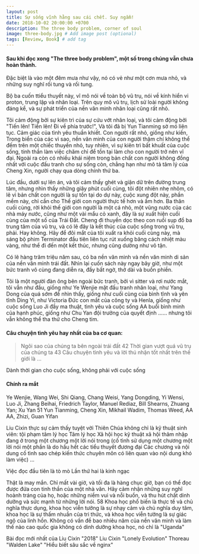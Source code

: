 ```yaml
---
layout: post
title: Sự sống vĩnh hằng sau cái chết. Suy ngẫm!
date: 2018-10-02 20:00:00 +0700
description: The three body problem, corner of soul
image: three-body.jpg # Add image post (optional)
tags: [Review, Book] # add tag
---
```

 
  
#### Sau khi đọc xong "The three body problem", một số trong chúng vẫn chưa hoàn thành.
 
Đặc biệt là vào một đêm mưa như vậy, nó có vẻ như một cơn mưa nhỏ, và những suy nghĩ rối tung và rối tung.


Bộ ba cuốn ttiểu thuyết này, vĩ mô nói về toàn bộ vũ trụ, nói về kính hiển vi proton, trung lập và nhân loại. Trên quy mô vũ trụ, lịch sử loài người không đáng kể, và sự phát triển của nền văn minh nhân loại cũng rất nhỏ.
 
Tôi cảm động bởi sự kiên trì của sự cứu vớt nhân loại, và tôi cảm động bởi "Tiến lên! Tiến lên! Đi về phía trước!", Và tôi đã bị Yun Tianming sờ mó liên tục. Cảm giác của tình yêu thuần khiết. Con người rất nhỏ, giống như kiến, Trong biển của các vì sao, nền văn minh của con người thậm chí không thể đếm trên một chiếc thuyền nhỏ, tuy nhiên, vì sự kiên trì bất khuất của cuộc sống, tinh thần làm việc chăm chỉ để tồn tại làm cho con người trở nên vĩ đại. Ngoài ra còn có nhiều khái niệm trong bản chất con người không đồng nhất với cuộc đấu tranh cho sự sống còn, chẳng hạn như mô tả tâm lý của Cheng Xin, người chạy qua dòng chính thứ ba.


 
Lúc đầu, dưới sự lên án, và tôi cảm thấy ghét và giận dữ trên đường trung tâm, nhưng nhìn thấy những giây phút cuối cùng, tôi đột nhiên nhẹ nhõm, có lẽ vì bản chất con người là sự tồn tại do dự này, cuộc xung đột này, phần mềm này, chỉ cần cho Thế giới con người thực tế hơn và ấm hơn. Ba thân cuối cùng, rời khỏi thế giới con người là một cá nhỏ, một vũng nước của các nhà máy nước, cũng như một vài mẩu cỏ xanh, đây là sự xuất hiện cuối cùng của một số của Trái Đất. Cheng đi thuyền dọc theo con ruồi sụp đổ ba trung tâm của vũ trụ, và có lẽ đây là kết thúc của cuộc sống trong vũ trụ, phải. Hay không. Hãy để đôi mắt của tôi xuất ra khỏi cuối cùng này, mà sáng bộ phim Terminator đầu tiên liên tục rút xuống băng cách nhiệt màu vàng, như thể đi đến một kết thúc, nhưng cũng dường như vô tận.


 Có lẽ hàng trăm triệu năm sau, có ba nền văn minh và nền văn minh di sản của nền văn minh trái đất. Nhìn lại cuốn sách này ngay bây giờ, như một bức tranh vô cùng đang diễn ra, đầy bất ngờ, thở dài và buồn phiền.
 
  
  Tôi là một người đàn ông bên ngoài bức tranh, bởi vì sitter và rơi nước mắt, tôi vẫn như đầu, giống như Ye Wenjie mặt đấu tranh nhân loại, như Yang Dong của quá sớm để nhìn thấy, giống như cuối cùng của bình tĩnh và yên tĩnh Ding Yi, như Victoria Đức con mắt của công ty và Henla, giống như cuộc sống Luo Ji đầy ma thuật, tình yêu và cuộc sống AA buổi bình minh của hạnh phúc, giống như Chu Yan đội trưởng của quyết định ...... nhưng tôi vẫn không thể tha thứ cho Cheng tim.

#### Câu chuyện tình yêu hay nhất của ba cơ quan: 
 

>Ngôi sao của chúng ta bên ngoài trái đất 42 Thời gian vượt quá vũ trụ của chúng ta 43 Câu chuyện tình yêu và lời thú nhận tốt nhất trên thế giới là ...


Dành thời gian cho cuộc sống, không phải với cuộc sống


#### Chính ra mắt
 

Ye Wenjie, Wang Wei, Shi Qiang, Chang Weisi, Yang Dongding, Yi Wensi, Luo Ji, Zhang Beihai, Friedrich Taylor, Manuel Rediaz, Bill Shearns, Zhuang Yan; Xu Yan 51 Yun Tianming, Cheng Xin, Mikhail Wadim, Thomas Weed, AA AA, Zhizi, Guan Yifan

Liu Cixin thực sự cảm thấy tuyệt vời Thiên Chúa không chỉ là kỹ thuật sinh viên: tội phạm tâm lý học Tâm lý học Xã hội học kỹ thuật xã hội thâm nhập đang ở trong một chương một lời nói trong (cố tình sử dụng một chương một lời nói một phần là do hầu hết các tiểu thuyết đương đại Các chương và nội dung cố tình sao chép kiến ​​thức chuyên môn có liên quan vào nội dung khó làm việc)
...

Việc đọc đầu tiên là tò mò
Lần thứ hai là kinh ngạc

Thật là may mắn. Chỉ mất vài giờ, và tối đa là hàng chục giờ, bạn có thể đọc được đứa con tinh thần của một nhà văn. Hãy cảm nhận những suy nghĩ hoành tráng của họ, hoặc những niềm vui và nỗi buồn, và thu hút chất dinh dưỡng và sức mạnh từ những lời nói. 58 Khoa học phổ biến là thực tế và chủ nghĩa thực dụng, khoa học viễn tưởng là sự nhạy cảm và chủ nghĩa duy tâm, khoa học là sự thấm nhuần của tri thức, và khoa học viễn tưởng là sự giác ngộ của linh hồn. Không có vấn đề bao nhiêu năm của nền văn minh và làm thế nào cao quốc gia không có dinh dưỡng khoa học, nó chỉ là "Uganda"


Bài đọc mới nhất của Liu Cixin "2018" Liu Cixin "Lonely Evolution" Thoreau "Walden Lake" "Hiểu biết sâu sắc về nginx" 
